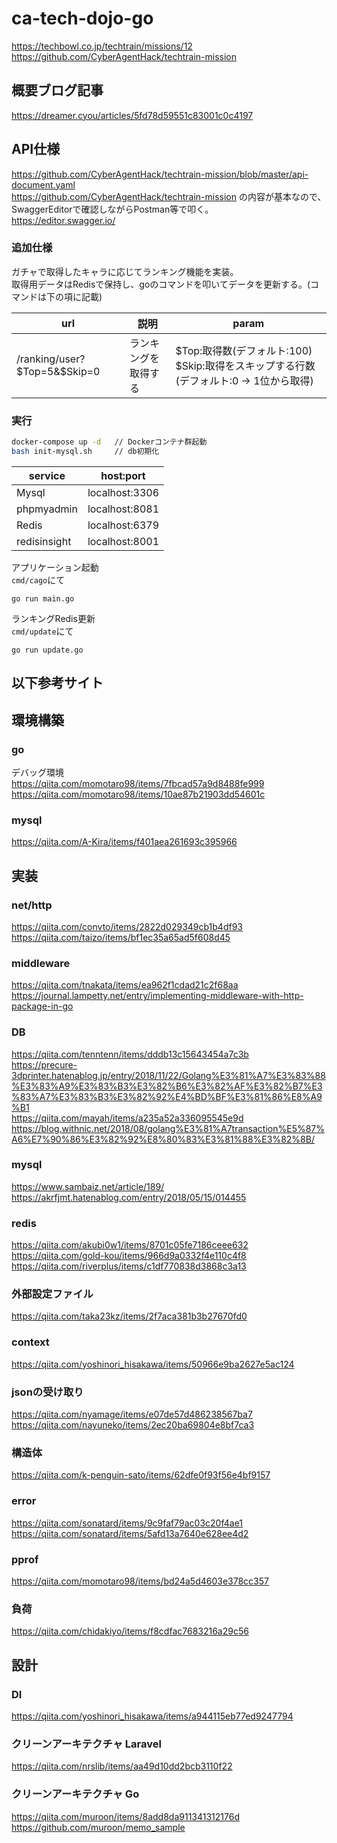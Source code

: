 # ca-tech-dojo-go

https://techbowl.co.jp/techtrain/missions/12  
https://github.com/CyberAgentHack/techtrain-mission  

## 概要ブログ記事

https://dreamer.cyou/articles/5fd78d59551c83001c0c4197  

## API仕様

https://github.com/CyberAgentHack/techtrain-mission/blob/master/api-document.yaml  
https://github.com/CyberAgentHack/techtrain-mission  の内容が基本なので、SwaggerEditorで確認しながらPostman等で叩く。  
https://editor.swagger.io/  

### 追加仕様

ガチャで取得したキャラに応じてランキング機能を実装。  
取得用データはRedisで保持し、goのコマンドを叩いてデータを更新する。(コマンドは下の項に記載)  

|url|説明|param|
|--|--|--|
|/ranking/user?$Top=5&$Skip=0|ランキングを取得する|$Top:取得数(デフォルト:100) $Skip:取得をスキップする行数(デフォルト:0 → 1位から取得)|

### 実行

```bash
docker-compose up -d   // Dockerコンテナ群起動
bash init-mysql.sh     // db初期化
```

|service|host:port|
|--|--|
|Mysql|localhost:3306|
|phpmyadmin|localhost:8081|
|Redis|localhost:6379|
|redisinsight|localhost:8001|

アプリケーション起動  
`cmd/cago`にて
```
go run main.go
```

ランキングRedis更新  
`cmd/update`にて
```
go run update.go
```

## 以下参考サイト

## 環境構築

### go

デバッグ環境  
https://qiita.com/momotaro98/items/7fbcad57a9d8488fe999  
https://qiita.com/momotaro98/items/10ae87b21903dd54601c  

### mysql

https://qiita.com/A-Kira/items/f401aea261693c395966  


## 実装

### net/http

https://qiita.com/convto/items/2822d029349cb1b4df93  
https://qiita.com/taizo/items/bf1ec35a65ad5f608d45  

### middleware

https://qiita.com/tnakata/items/ea962f1cdad21c2f68aa  
https://journal.lampetty.net/entry/implementing-middleware-with-http-package-in-go  

### DB

https://qiita.com/tenntenn/items/dddb13c15643454a7c3b  
https://precure-3dprinter.hatenablog.jp/entry/2018/11/22/Golang%E3%81%A7%E3%83%88%E3%83%A9%E3%83%B3%E3%82%B6%E3%82%AF%E3%82%B7%E3%83%A7%E3%83%B3%E3%82%92%E4%BD%BF%E3%81%86%E8%A9%B1  
https://qiita.com/mayah/items/a235a52a336095545e9d  
https://blog.withnic.net/2018/08/golang%E3%81%A7transaction%E5%87%A6%E7%90%86%E3%82%92%E8%80%83%E3%81%88%E3%82%8B/  

### mysql

https://www.sambaiz.net/article/189/  
https://akrfjmt.hatenablog.com/entry/2018/05/15/014455  

### redis 

https://qiita.com/akubi0w1/items/8701c05fe7186ceee632  
https://qiita.com/gold-kou/items/966d9a0332f4e110c4f8  
https://qiita.com/riverplus/items/c1df770838d3868c3a13  

### 外部設定ファイル

https://qiita.com/taka23kz/items/2f7aca381b3b27670fd0  

### context

https://qiita.com/yoshinori_hisakawa/items/50966e9ba2627e5ac124  


### jsonの受け取り

https://qiita.com/nyamage/items/e07de57d486238567ba7  
https://qiita.com/nayuneko/items/2ec20ba69804e8bf7ca3  

### 構造体

https://qiita.com/k-penguin-sato/items/62dfe0f93f56e4bf9157  

### error

https://qiita.com/sonatard/items/9c9faf79ac03c20f4ae1  
https://qiita.com/sonatard/items/5afd13a7640e628ee4d2  

### pprof

https://qiita.com/momotaro98/items/bd24a5d4603e378cc357  

### 負荷

https://qiita.com/chidakiyo/items/f8cdfac7683216a29c56  

## 設計

### DI

https://qiita.com/yoshinori_hisakawa/items/a944115eb77ed9247794  

### クリーンアーキテクチャ Laravel

https://qiita.com/nrslib/items/aa49d10dd2bcb3110f22  

### クリーンアーキテクチャ Go

https://qiita.com/muroon/items/8add8da911341312176d   
https://github.com/muroon/memo_sample  
